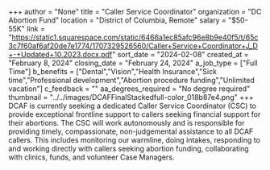 +++
author = "None"
title = "Caller Service Coordinator"
organization = "DC Abortion Fund"
location = "District of Columbia, Remote"
salary = "$50-55K"
link = "https://static1.squarespace.com/static/6466a1ec85afc96e8b9e40f5/t/65c3c7f60af6af20de7e1774/1707329526560/Caller+Service+Coordinator+J_D+-+Updated+10.2023.docx.pdf"
sort_date = "2024-02-08"
created_at = "February 8, 2024"
closing_date = "February 24, 2024"
a_job_type = ["Full Time"]
b_benefits = ["Dental","Vision","Health Insurance","Sick time","Professional development","Abortion procedure funding","Unlimited vacation"]
c_feedback = ""
aa_degrees_required = "No degree required"
thumbnail = "../../images/DCAFFinalStackedfull-color_018b87e4.png"
+++
DCAF is currently seeking a dedicated Caller Service Coordinator (CSC) to provide
exceptional frontline support to callers seeking financial support for their abortions. The CSC will work autonomously and is responsible for providing timely, compassionate, non-judgemental assistance to all DCAF callers. This includes monitoring our warmline, doing intakes, responding to and working directly with callers seeking abortion funding, collaborating with clinics, funds, and volunteer Case Managers.